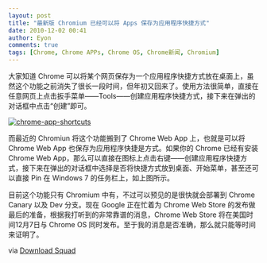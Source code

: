 ```yaml
---
layout: post
title: "最新版 Chromium 已经可以将 Apps 保存为应用程序快捷方式"
date: 2010-12-02 00:41
author: Eyon
comments: true
tags: [Chrome, Chrome APPs, Chrome OS, Chrome新闻, Chromium]
---
```

大家知道 Chrome 可以将某个网页保存为一个应用程序快捷方式放在桌面上，虽然这个功能之前消失了很长一段时间，但年初又回来了。使用方法很简单，直接在任意网页上点击扳手菜单——Tools——创建应用程序快捷方式，接下来在弹出的对话框中点击“创建”即可。

<a href="http://img.chromi.org/2010/12/chrome-app-shortcuts.jpg">![](http://img.chromi.org/2010/12/chrome-app-shortcuts-550x317.jpg "chrome-app-shortcuts")</a>

而最近的 Chromiun 将这个功能搬到了 Chrome Web App 上，也就是可以将 Chrome Web App 也保存为应用程序快捷是方式。如果你的 Chrome 已经有安装 Chrome Web App，那么可以直接在图标上点击右键——创建应用程序快捷方式，接下来在弹出的对话框中选择是否将快捷方式放到桌面、开始菜单，甚至还可以直接 Pin 在 Windows 7 的任务栏上，如上图所示。

目前这个功能只有 Chromium 中有，不过可以预见的是很快就会部署到 Chrome Canary 以及 Dev 分支。现在 Google 正在忙着为 Chrome Web Store 的发布做最后的准备，根据我打听到的非常靠谱的消息，Chrome Web Store 将在美国时间12月7日与 Chrome OS 同时发布。至于我的消息是否准确，那么就只能等时间来证明了。

via [Download Squad](http://downloadsquad.switched.com/2010/11/30/chromium-can-now-create-shortcuts-for-chrome-web-apps/)
